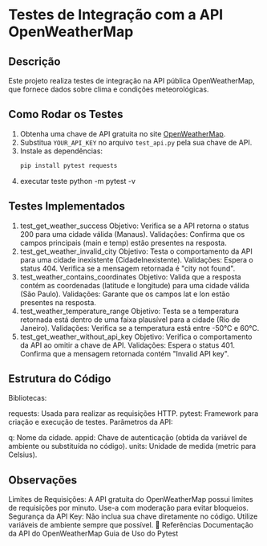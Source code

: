 # Testes de Integração com a API OpenWeatherMap

## Descrição
Este projeto realiza testes de integração na API pública OpenWeatherMap, que fornece dados sobre clima e condições meteorológicas.

## Como Rodar os Testes
1. Obtenha uma chave de API gratuita no site [OpenWeatherMap](https://openweathermap.org/api).
2. Substitua `YOUR_API_KEY` no arquivo `test_api.py` pela sua chave de API.
3. Instale as dependências:
   ```bash
   pip install pytest requests
4. executar teste python -m pytest -v
## Testes Implementados
1. test_get_weather_success
Objetivo: Verifica se a API retorna o status 200 para uma cidade válida (Manaus).
Validações:
Confirma que os campos principais (main e temp) estão presentes na resposta.
2. test_get_weather_invalid_city
Objetivo: Testa o comportamento da API para uma cidade inexistente (CidadeInexistente).
Validações:
Espera o status 404.
Verifica se a mensagem retornada é "city not found".
3. test_weather_contains_coordinates
Objetivo: Valida que a resposta contém as coordenadas (latitude e longitude) para uma cidade válida (São Paulo).
Validações:
Garante que os campos lat e lon estão presentes na resposta.
4. test_weather_temperature_range
Objetivo: Testa se a temperatura retornada está dentro de uma faixa plausível para a cidade (Rio de Janeiro).
Validações:
Verifica se a temperatura está entre -50°C e 60°C.
5. test_get_weather_without_api_key
Objetivo: Verifica o comportamento da API ao omitir a chave de API.
Validações:
Espera o status 401.
Confirma que a mensagem retornada contém "Invalid API key".
## Estrutura do Código
Bibliotecas:

requests: Usada para realizar as requisições HTTP.
pytest: Framework para criação e execução de testes.
Parâmetros da API:

q: Nome da cidade.
appid: Chave de autenticação (obtida da variável de ambiente ou substituída no código).
units: Unidade de medida (metric para Celsius).
## Observações
Limites de Requisições:
A API gratuita do OpenWeatherMap possui limites de requisições por minuto. Use-a com moderação para evitar bloqueios.
Segurança da API Key:
Não inclua sua chave diretamente no código. Utilize variáveis de ambiente sempre que possível.
📖 Referências
Documentação da API do OpenWeatherMap
Guia de Uso do Pytest
